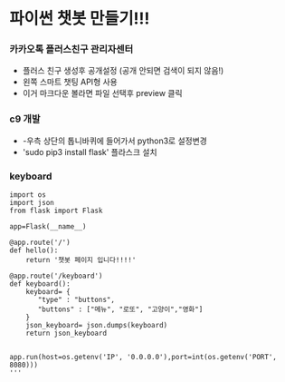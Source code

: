 # 파이썬 챗봇 만들기!!!

### 카카오톡 플러스친구 관리자센터 

- 플러스 친구 생성후 공개설정 (공개 안되면 검색이 되지 않음!) 
- 왼쪽 스마트 챗팅 API형 사용 
- 이거 마크다운 볼라면 파일 선택후 preview 클릭 

### c9 개발 


- -우측 상단의 톱니바퀴에 들어가서 python3로 설정변경 
- 'sudo pip3 install flask' 플라스크 설치 
 

### keyboard

```python3
import os
import json
from flask import Flask

app=Flask(__name__)

@app.route('/')
def hello(): 
    return '챗봇 페이지 입니다!!!!'
    
@app.route('/keyboard')
def keyboard(): 
    keyboard= {
       "type" : "buttons",
       "buttons" : ["메뉴", "로또", "고양이","영화"]
    }
    json_keyboard= json.dumps(keyboard)
    return json_keyboard


app.run(host=os.getenv('IP', '0.0.0.0'),port=int(os.getenv('PORT', 8080)))
'''




